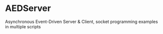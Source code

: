 # AEDServer
Asynchronous Event-Driven Server &amp; Client, socket programming examples in multiple scripts

